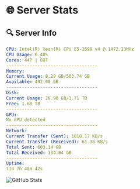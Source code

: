 # 🌐 Server Stats
## 🔍 Server Info
```yaml
CPU: Intel(R) Xeon(R) CPU E5-2699 v4 @ 1472.23MHz
CPU Usage: 6.40%
Cores: 44P | 88T
-----------------------------------
Memory:
Current Usage: 8.29 GB/503.74 GB
Available: 492.00 GB
-----------------------------------
Disk:
Current Usage: 26.90 GB/1.71 TB
Free: 1.60 TB
-----------------------------------
GPU:
No GPU detected
-----------------------------------
Network:
Current Transfer (Sent): 1018.17 KB/s
Current Transfer (Received): 61.30 KB/s
Total Sent: 603.14 GB
Total Received: 134.04 GB
-----------------------------------
Uptime:
11d 7h 48m 42s
```
![GitHub Stats](https://img.shields.io/badge/Updated-2025-05-01_00:57:30-blue)